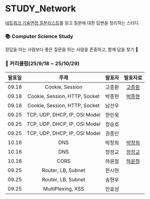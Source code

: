 # STUDY_Network
[네트워크 기술면접 질문리스트](https://github.com/VSFe/Tech-Interview/blob/main/03-NETWORK.md)를 읽고 질문에 대한 답변을 정리하는 스터디

### 📚 Computer Science Study <br>
정답을 아는 사람보다 좋은 질문을 하는 사람을 존중하고, 함께 답을 찾기 🔎 

### 📆 커리큘럼(25/9/18 ~ 25/10/29)

|          발표일           |                           주제                          |       발표자        |       발표자료      |
| :---------------------: | :----------------------------------------------------------------: | :-------------: | :---------: |
| 09.18 | Cookie, Session | 고종환 | [고종환](https://github.com/SSAFY-Seoul-Class-7/STUDY_Network/blob/main/Cookie%2C%20Session%2C%20HTTP%2C%20Socket/%EB%84%A4%ED%8A%B8%EC%9B%8C%ED%81%AC_%EB%B0%9C%ED%91%9C%EC%84%B8%EC%85%98.pdf) |
| 09.18 | Cookie, Session, HTTP, Socket | 박종현 | [박종현](https://github.com/SSAFY-Seoul-Class-7/STUDY_Network/blob/main/Cookie%2C%20Session%2C%20HTTP%2C%20Socket/%EB%84%A4%ED%8A%B8%EC%9B%8C%ED%81%AC_%EB%B0%9C%ED%91%9C%EC%84%B8%EC%85%98.pdf) |
| 09.18 | Cookie, Session, HTTP, Socket | 남선우 |  |
| 09.25 | TCP, UDP, DHCP, IP, OSI Model | 한민욱 |  |
| 09.25 | TCP, UDP, DHCP, IP, OSI Model | 정승호 |  |
| 09.25 | TCP, UDP, DHCP, IP, OSI Model | 권종인 |  |
| 10.16 | DNS | 박창희 | [박창희](https://github.com/SSAFY-Seoul-Class-7/STUDY_Network/blob/main/Browser%2C%20DNS%2C%20SOP%2C%20CORS/%EB%B0%95%EC%B0%BD%ED%9D%AC_Browser.pdf) |
| 10.16 | DNS | 정정교 | [정정교](https://github.com/SSAFY-Seoul-Class-7/STUDY_Network/blob/main/Browser%2C%20DNS%2C%20SOP%2C%20CORS/%EC%A0%95%EC%A0%95%EA%B5%90_DNS.pdf)|
| 10.16 | CORS | 하윤철 | [하윤철](https://github.com/SSAFY-Seoul-Class-7/STUDY_Network/blob/main/Browser%2C%20DNS%2C%20SOP%2C%20CORS/SOP%2CCORS%EB%B0%9C%ED%91%9C%EC%9E%90%EB%A3%8C.pptx)|
| 09.25 | Router, LB, Subnet | 한시현 |  |
| 09.25 | Router, LB, Subnet | 송현우 |  |
| 09.25 | MultiPlexing, XSS | 안효성 |  |
